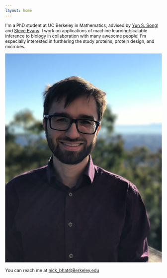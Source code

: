 ```yaml
---
layout: home
---
```


I'm a PhD student at UC Berkeley in Mathematics, advised by [Yun S. Song](https://people.eecs.berkeley.edu/~yss/)) and [Steve Evans](). I work on applications of machine learning/scalable inference to biology in collaboration with many awesome people! I'm especially interested in furthering the study proteins, protein design, and microbes.

![facephoto](/assets/facephoto.jpg)

You can reach me at nick_bhat@Berkeley.edu
